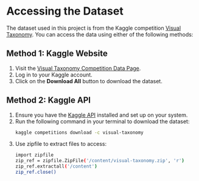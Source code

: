 # Accessing the Dataset

The dataset used in this project is from the Kaggle competition [Visual Taxonomy](https://www.kaggle.com/competitions/visual-taxonomy/data). You can access the data using either of the following methods:

## Method 1: Kaggle Website
1. Visit the [Visual Taxonomy Competition Data Page](https://www.kaggle.com/competitions/visual-taxonomy/data).
2. Log in to your Kaggle account.
3. Click on the **Download All** button to download the dataset.

## Method 2: Kaggle API
1. Ensure you have the [Kaggle API](https://github.com/Kaggle/kaggle-api) installed and set up on your system.
2. Run the following command in your terminal to download the dataset:
   ```bash
   kaggle competitions download -c visual-taxonomy
3. Use zipfile to extract files to access:
   ```bash
   import zipfile
   zip_ref = zipfile.ZipFile('/content/visual-taxonomy.zip', 'r')
   zip_ref.extractall('/content')
   zip_ref.close()
